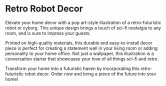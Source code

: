 <!--font:Poppins-->

# Retro Robot Decor

Elevate your home decor with a pop art-style illustration of a retro-futuristic robot or cyborg. This unique design brings a touch of sci-fi nostalgia to any room, and is sure to impress your guests.

Printed on high-quality materials, this durable and easy-to-install decor piece is perfect for creating a statement wall in your living room or adding personality to your home office. Not just a wallpaper, this illustration is a conversation starter that showcases your love of all things sci-fi and retro.

Transform your home into a futuristic haven by incorporating this retro-futuristic robot decor. Order now and bring a piece of the future into your home!

<!--

Write me markdown content of website with wallpaper:

"A pop art-style wallpaper featuring a comic book-style illustration of a futuristic robot or cyborg."

The header of the page should not be copy of the text but rather a real content of the website which is using this wallpaper.


---


# Futuristic Robot Wallpaper

Decorate your space with a pop art-style wallpaper featuring a comic book-style illustration of a futuristic robot or cyborg. This unique wallpaper design is perfect for adding a touch of sci-fi and retro charm to any room.

Made from high-quality materials, this wallpaper is durable and easy to install. Whether you're looking to create an accent wall in your living room or add some personality to your home office, this wallpaper is sure to make a statement.

Order now and bring a piece of the future into your home!


---


Heading should not include word "wallpaper". The website should not be about the wallpaper itself, wallpaper is just a related background, rewrite whole content.


---


# Retro-Futuristic Robot Decor for Your Home

Transform your living space with a pop art-style illustration of a futuristic robot or cyborg. This eye-catching design brings a touch of sci-fi nostalgia to any room, and is perfect for those who love all things retro-futuristic.

Printed on high-quality materials, this unique decor piece is both durable and easy to install. Whether you're looking to create a statement wall in your living room or add some personality to your home office, this robot illustration is sure to impress.

This design is not just a wallpaper, it's a conversation starter. Impress your guests with your love of all things sci-fi and retro by incorporating this retro-futuristic robot decor into your home.

Order now and bring a piece of the future into your home decor!


---


Heading is too long, rewrite whole content.


---


# Retro-Futuristic Robot Decor for Your Home

Add a touch of sci-fi nostalgia to your living space with this pop art-style illustration of a futuristic robot or cyborg. Printed on high-quality materials, this unique decor piece is both durable and easy to install.

Perfect for creating a statement wall in your living room or adding personality to your home office, this retro-futuristic robot decor is sure to impress. Not just a wallpaper, this design is a conversation starter that will showcase your love of all things sci-fi and retro.

Transform your home into a futuristic haven by incorporating this retro-futuristic robot decor. Order now and bring a piece of the future into your home!


---


Heading is too long, rewrite whole content.


---


# Retro-Futuristic Robot Decor for Your Home

Elevate your home decor with a pop art-style illustration of a retro-futuristic robot or cyborg. This unique design brings a touch of sci-fi nostalgia to any room, and is sure to impress your guests.

Printed on high-quality materials, this durable and easy-to-install decor piece is perfect for creating a statement wall in your living room or adding personality to your home office. Not just a wallpaper, this illustration is a conversation starter that showcases your love of all things sci-fi and retro.

Transform your home into a futuristic haven by incorporating this retro-futuristic robot decor. Order now and bring a piece of the future into your home!


---


Write me a Google font which is best fitting for the website.

Pick from the list:
- Great Vibes
- Alegreya
- Montserrat
- Inter
- Poppins
- IBM Plex Sans
- Roboto
- Lobster
- Futura
- Barlow Condensed
- Playfair Display
- Raleway
- Orbitron
- Exo 2
- Dancing Script
- Open Sans
- Lato


Write just the font name nothing else.


---


Poppins

-->
